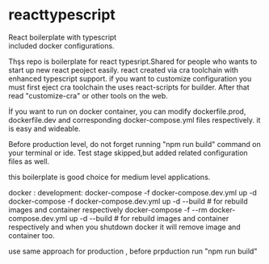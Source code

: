 # reacttypescript
React boilerplate with typescript  
included docker configurations. 


Thşs repo is boilerplate for react typesript.Shared for people who wants to start up new react peoject easily. 
react created via cra toolchain with enhanced typescript support. if you want to customize configuration you must first eject cra toolchain the uses react-scripts for builder. After that read "customize-cra" or other tools on the web. 

İf you want to run on docker container, you can modify dockerfile.prod, dockerfile.dev and corresponding docker-compose.yml files respectively. 
it is easy and wideable. 

Before production level, do not forget running "npm run build" command on your terminal or ide. 
Test stage skipped,but added related configuration files as well. 

this boilerplate is good choice for medium level applications. 

docker : 
development: 
docker-compose -f docker-compose.dev.yml up -d 
docker-compose -f docker-compose.dev.yml up -d --build # for rebuild images and container respectively 
docker-compose -f --rm docker-compose.dev.yml up -d --build # for rebuild images and container respectively and when you shutdown docker it will remove image and container too. 

use same approach for production , before prpduction run "npm run build" 


